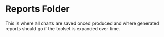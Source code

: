 <h1>Reports Folder</h1>
<p>This is where all charts are saved onced produced and where generated reports should go if the toolset is expanded over time.</p>